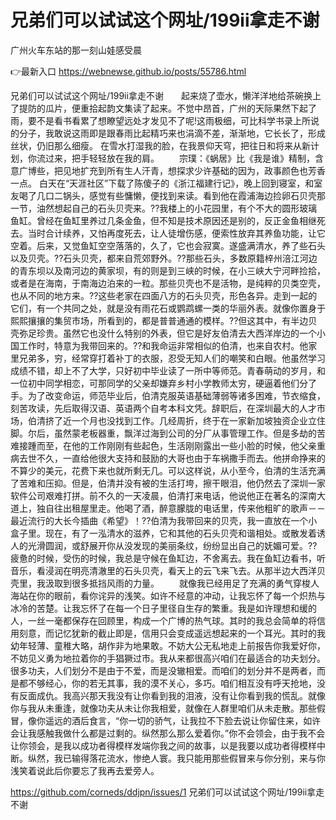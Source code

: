 # 兄弟们可以试试这个网址/199ii拿走不谢
广州火车东站的那一刻山娃感受晨

👉最新入口 https://webnewse.github.io/posts/55786.html

兄弟们可以试试这个网址/199ii拿走不谢　　起来烧了壶水，懒洋洋地给茶碗换上了提防的瓜片，便重拾起韵文集读了起来。不觉中昂首，广州的天际果然下起了雨，要不是看书看累了想瞭望远处才发见不了呢!这雨极细，可比科学书录上所说的分子，我敢说这雨即是跟春雨比起精巧来也涓滴不差，渐渐地，它长长了，形成丝状，仍旧那么细瘦。
在雪水打湿我的脸，在我景仰天穹，把往日和将来从新计划，你流过来，把手轻轻放在我的肩。
　　宗璞：《蜗居》比《我是谁》精制，含意广博些，把见地扩充到所有生人汗青，想探求少许基础的因为，政事颜色也芳香一点。
白天在“天涯社区”下载了陈傻子的《浙江福建行记》，晚上回到寝室，和室友喝了几口二锅头，感觉有些慵懒，便找到来读。看到他在霞浦海边捡卵石贝壳那一节，油然想起自己的石头贝壳来。??我楼上的小花园里，有个不大的圆形玻璃鱼缸。曾经在鱼缸里养过几条金鱼，但不知是技术原因还是别的，反正金鱼相继死去。当时合计续养，又怕再度死去，让人徒增伤感，便索性放弃其养鱼功能，让它空着。后来，又觉鱼缸空空落落的，久了，它也会寂寞。遂盛满清水，养了些石头以及贝壳。??石头贝壳，都来自荒郊野外。??那些石头，多数原籍梓州涪江河边的青东坝以及南河边的黄家坝，有的则是到三峡的时候，在小三峡大宁河畔捡拾，或者是在海南，于南海边泊来的一粒。那些贝壳也不是活物，是纯粹的贝类空壳，也从不同的地方来。??这些老家在四面八方的石头贝壳，形色各异。走到一起的它们，有一个共同之处，就是没有雨花石或鹦鹉螺一类的华丽外表。就像你置身于熙熙攘攘的集贸市场，所看到的，都是普普通通的模样。??但这其中，有半边贝壳弥足珍贵。虽然它也没什么特别的外表，但它是好友伯清去大西洋岸边的一个小国工作时，特意为我带回来的。??和我命运非常相似的伯清，也来自农村。他家里兄弟多，穷，经常穿打着补丁的衣服，忍受无知人们的嘲笑和白眼。他虽然学习成绩不错，却上不了大学，只好初中毕业读了一所中等师范。青春萌动的岁月，和一位初中同学相恋，可那同学的父亲却嫌弃乡村小学教师太穷，硬逼着他们分了手。为了改变命运，师范毕业后，伯清克服英语基础薄弱等诸多困难，节衣缩食，刻苦攻读，先后取得汉语、英语两个自考本科文凭。辞职后，在深圳最大的人才市场，伯清挤了近一个月也没找到工作。几经周折，终于在一家新加坡独资企业立住脚。尔后，虽然蒙老板器重，飘洋过海到公司的分厂从事管理工作。但是多劫的苦难接踵而至，在他的工作刚刚有些起色，生活刚刚露出一些小脸的时候，他父亲重病去世不久，一直给他很大支持和鼓励的大哥也由于车祸撒手而去。他拼命挣来的不算少的美元，花费下来也就所剩无几。可以这样说，从小至今，伯清的生活充满了苦难和压抑。但是，伯清并没有被的生活打垮，擦干眼泪，他仍然去了深圳一家软件公司艰难打拼。前不久的一天凌晨，伯清打来电话，他说他正在著名的深南大道上，独自往出租屋里走。他喝了酒，醉意朦胧的电话里，传来他粗旷的歌声－－最近流行的大长今插曲《希望》！??伯清为我带回来的贝壳，我一直放在一个小盒子里。现在，有了一泓清水的滋养，它和其他的石头贝壳和谐相处。或散发着诱人的光滑圆润，或舒展开你从没发现的美丽条纹，纷纷显出自己的妩媚可爱。??疲惫的时候，受伤的时候，我总是守候在鱼缸边，不舍离去。我在鱼缸边看书，听音乐，看浸润在明亮清澈里的石头贝壳，看天上的云飞来飞去。从那半边大西洋贝壳里，我汲取到很多抵挡风雨的力量。
　　就像我已经用足了充满的勇气穿梭人海站在你的眼前，看你诧异的浅笑。如许不经意的冲动，让我忘怀了每一个炽热与冰冷的苦楚。让我忘怀了在每一个日子里径自生存的繁重。我是如许理想和缓的人，一丝一毫都保存在回顾里，构成一个广博的热气球。其时的我总会简单的将信用刻意，而记忆犹新的截止即是，信用只会变成遥远想起来的一个耳光。其时的我幼年轻薄、童稚大略，胡作非为地果敢。不妨大公无私地走上前报告你我爱好你，不妨见义勇为地拉着你的手猖獗过市。我从来都很高兴咱们在最适合的功夫划分。很多功夫，人们划分不是由于不爱，而是没辙相爱。而咱们的划分并不是两者，而是都不够经心，你的若无其事，我的漠不关心，多巧。咱们相互没有呼天抢地，没有反面成仇。我高兴那天我没有让你看到我的泪液，没有让你看到我的慌乱。就像你与我从未重逢，就像功夫从未让你我相爱，就像在人群里咱们从未走散。那些假冒，像你遥远的酒后食言，“你一切的骄气，让我拉不下脸去说让你留住来，如许会让我感触我做什么都是过剩的。纵然那么那么爱着你。”你不会领会，由于我不会让你领会，是我以成功者得模样发端你我之间的故事，以是我要以成功者得模样中断。纵然，我已输得落花流水，惨绝人寰。我只能用那些假冒来与你分别，来与你浅笑着说此后你要忘了我再去爱旁人。

https://github.com/corneds/ddjpn/issues/1
兄弟们可以试试这个网址/199ii拿走不谢
